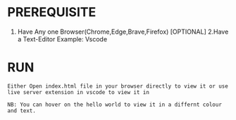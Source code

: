 # PREREQUISITE

  1. Have Any one Browser(Chrome,Edge,Brave,Firefox)
  [OPTIONAL]
  2.Have a Text-Editor Example: Vscode

# RUN

    Either Open index.html file in your browser directly to view it or use live server extension in vscode to view it in

    NB: You can hover on the hello world to view it in a differnt colour and text.